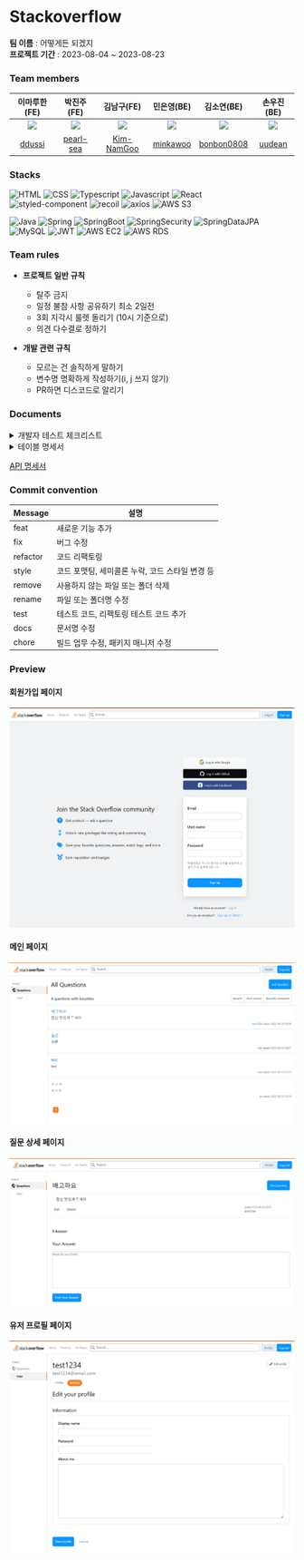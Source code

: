 # Stackoverflow

**팀 이름** : 어떻게든 되겠지  
**프로젝트 기간** : 2023-08-04 ~ 2023-08-23

### Team members

| 이마루한(FE) | 박진주(FE) | 김남구(FE) | 민은영(BE) | 김소연(BE) | 손우진(BE) |
:----: | :----: | :----: | :----: | :----: | :----: |
| <img src="https://codeit-images.s3.ap-northeast-2.amazonaws.com/images/631fe801a470e661c7810b5a/IMG_1357.jpg_k2RPEh" width="50px"> | <img src="http://drive.google.com/uc?export=view&id=1WT_EC-LQhFNLTNtNUAMJ0iORwnOcwy75" width="50px"> | <img src="https://search.pstatic.net/common/?src=http%3A%2F%2Fblogfiles.naver.net%2FMjAyMTExMzBfNzUg%2FMDAxNjM4MjM4ODQ4OTQx.HWS5ujsSRbmBnzNrao1wkQ-_V5oF1O7QJxULvAn62kEg.ZJMktGei7dgeZTaZBhDBT94wUUXG2TPgMd1TbNMXaPgg.JPEG.wngks3466%2Foutput_1970433707.jpg&type=a340" width="50px"/> |  <img src="https://i.pinimg.com/550x/5d/90/1f/5d901f30a1ee270123e19b1404165113.jpg" width="50px"> | <img src="https://encrypted-tbn0.gstatic.com/images?q=tbn:ANd9GcSJjn9jBX04zWYgCK6czH0Ah2OlfjSIyM9gDg&usqp=CAU" width="50px"> | <img src="https://user-images.githubusercontent.com/124488292/259011121-a796ff9f-3334-434e-8bff-abf4e3a69bcb.png" width="50px">  |
|[ddussi](https://github.com/ddussi) | [pearl-sea](https://github.com/pearl-sea) | [Kim-NamGoo](https://github.com/Kim-NamGoo) | [minkawoo](https://github.com/minkawoo) | [bonbon0808](https://github.com/bonbon0808) | [uudean](https://github.com/uudean) |

### Stacks

![HTML](https://img.shields.io/badge/html-E34F26?style=for-the-badge&logo=html5&logoColor=white)
![CSS](https://img.shields.io/badge/css-1572B6?style=for-the-badge&logo=css3&logoColor=white)
![Typescript](https://img.shields.io/badge/TypeScript-3178C6?style=for-the-badge&logo=typescript&logoColor=white)
![Javascript](https://img.shields.io/badge/Javascript-F7DF1E?style=for-the-badge&logo=javascript&logoColor=black)
![React](https://img.shields.io/badge/react-444444?style=for-the-badge&logo=react)  
![styled-component](https://img.shields.io/badge/Styledcomponent-DB7093?style=for-the-badge&logo=styled-components&logoColor=white)
![recoil](https://img.shields.io/badge/recoil-3578E5?style=for-the-badge&logo=recoil&logoColor=white) 
![axios](https://img.shields.io/badge/axios-8b00ff?style=for-the-badge&logo=axios&logoColor=white)
![AWS S3](https://camo.githubusercontent.com/41e508fe6d07151c0dff60f1b97b031022fd5a1b40d7c148bcbf7613a6622006/68747470733a2f2f696d672e736869656c64732e696f2f62616467652f416d617a6f6e25323053332d3631444146423f7374796c653d666f722d7468652d6261646765266c6f676f3d616d617a6f6e5333266c6f676f436f6c6f723d7768697465)

![Java](https://img.shields.io/badge/JAVA-E46F36?style=for-the-badge&logo=java&logoColor=white)
![Spring](https://img.shields.io/badge/Spring-6DB33F?style=for-the-badge&logo=Spring&logoColor=white)
![SpringBoot](https://img.shields.io/badge/SpringBoot-6DB33F?style=for-the-badge&logo=Spring&logoColor=white)
![SpringSecurity](https://img.shields.io/badge/Spring%20Security-6DB33F?style=for-the-badge&logo=springsecurity&logoColor=white)
![SpringDataJPA](https://camo.githubusercontent.com/4d6c95cabfe6a0d618dcff22c328585f9bfb282e6e9dd185fb2217892fe1d1c4/68747470733a2f2f696d672e736869656c64732e696f2f62616467652f537072696e67253230446174612532304a50412d3644423333463f7374796c653d666f722d7468652d6261646765266c6f676f3d6c6971756962617365266c6f676f436f6c6f723d7768697465)
![MySQL](https://shields.io/badge/MySQL-lightgrey?logo=mysql&style=for-the-badge&logoColor=white)
![JWT](https://img.shields.io/badge/JWT-149545?style=for-the-badge&logo=JWT&logoColor=white)
![AWS EC2](https://camo.githubusercontent.com/68b2f772975e242a6650f0c57a38782ee26d921ab75a882f6ecf63e149e3f283/68747470733a2f2f696d672e736869656c64732e696f2f62616467652f416d617a6f6e2532304543322d4646393930303f7374796c653d666f722d7468652d6261646765266c6f676f3d616d617a6f6e454332266c6f676f436f6c6f723d7768697465)
![AWS RDS](https://camo.githubusercontent.com/b9f446cd9087af30e40a1f79a4a99927480ba70ac0cb3ecbbd180a1ca27f0db8/68747470733a2f2f696d672e736869656c64732e696f2f62616467652f416d617a6f6e2532305244532d3532374646463f7374796c653d666f722d7468652d6261646765266c6f676f3d616d617a6f6e524453266c6f676f436f6c6f723d7768697465)

### Team rules
* **프로젝트 일반 규칙**
  - 탈주 금지
  - 일정 불참 사항 공유하기 최소 2일전
  - 3회 지각시 룰렛 돌리기 (10시 기준으로)
  - 의견 다수결로 정하기  

* **개발 관련 규칙**
  - 모르는 건 솔직하게 말하기
  - 변수명 명확하게 작성하기(i, j 쓰지 않기)
  - PR하면 디스코드로 알리기

### Documents
<details>
<summary>개발자 테스트 체크리스트</summary>
<div markdown="1">
패스율 : 88%

| No | 카테고리 | 요구 사항 | 설명 | 결과 | 비고 |
| --- | --- | --- | --- | --- | --- |
| 1 | 회원가입 | 회원 가입 | 회원 가입 시 사용자가 입력한 정보가 데이터베이스에 저장되며 이때 패스워드는 암호화되어야 합니다. | O |  |
| 2 | 회원가입 | 로그인 | 이메일 형식의 아이디와 패스워드를 직접 입력합니다. | O |  |
| 3 | 회원가입 | 로그아웃 | 로그인 된 사용자는 로그아웃할 수 있습니다. | O |  |
| 4 | 회원가입 | 회원 정보 표시 | 사용자 이름을 확인 할 수 있는 프로필 화면을 제공합니다. | O |  |
| 5 | 회원가입 | 회원 정보 수정 | 본인 정보 중 이메일을 제외한 나머지 정보는 수정이 가능합니다 | O |  |
| 6 | QnA | 질문 조회 | 질문 글 원문과 답변 내용을 노출합니다. | O |  |
| 7 | QnA | 질문 등록 | 로그인 한 사람만 질문을 작성할 수 있습니다.<br>질문에는 제목, 내용이 들어가고 해당 유저의 닉네임이 표시됩니다. | O |  |
| 8 | QnA | 질문 수정 | 질문 글을 작성한 사람만 수정 가능합니다. | O |  |
| 9 | QnA | 질문 삭제 | 질문 글을 작성한 사람만 삭제 가능합니다. | O |  |
| 10 | QnA | 질문 리스트 | 각 항목에 제목, 작성자, 작성 시간을 노출합니다. | O |  |
| 11 | QnA | 리스트 조회 순서 변경 | 최신순, 조회순, 최근 답변 달린 순으로 리스트 조회 순서를 변경할 수 있습니다. | X |  |
| 12 | QnA | 답변 등록 | 로그인 한 사람만 질문을 작성할 수 있습니다.<br>답변에는 내용과 해당 유저의 닉네임이 표시됩니다.| O |  |
| 13 | QnA | 답변 수정 | 답변을 작성한 사람만 수정 가능합니다. | O |  |
| 14 | QnA | 답변 삭제 | 답변을 작성한 사람만 삭제 가능합니다. | O |  |
| 15 | QnA | 답변 리스트 | 상세 페이지 질문 영역 바로 아래에서 모든 답변을 리스트 형태로 확인 할 수 있습니다. | O |  |
| 16 | QnA | 답변 채택 | 질문 게시자는 답변 중 마음에 드는 답변을 1개 채택할 수 있으며 채택된 답변은 하이라이트로 표시하여 일반 답변과 구분합니다. | X |  |
| 17 | QnA | paginaiton | 질문리스트에 paginaiton 적용합니다. | O |  |
</div>
</details>

<details>
<summary>테이블 명세서</summary>
<div markdown="2">

| 데이터 베이스 명 | stackoverflow | 테이블 명 | Member |
| --- | --- | --- | --- |
| 요구사항 ID | USER_01, USER_02,
USER_03, USER_04,
USER_05 | 테이블 설명 | 회원 가입을 통한 로그인 대상 관리 및 회원 정보 조회, 수정 |

| 컬럼 ID | 타입 및 길이 | Not null | PK | FK | 엔티티 매핑 |
| --- | --- | --- | --- | --- | --- |
| member_id | BIGINT | Y | Y |  |  |
| password | VARCHAR(10) | Y |  |  |  |
| name | VARCHAR | Y |  |  |  |
| email | VARCHAR | Y |  |  |  |
| role | VARCHAR | Y |  |  |  |
| createdAt | TIMESTAMP | Y |  |  |  |
| modifiedAt | TIMESTAMP | Y |  |  |  |

| 데이터 베이스 명 | stackoverflow | 테이블 명 | Question |
| --- | --- | --- | --- |
| 요구사항 ID | QUESTION_01, QUESTION_02,
QUESTION_03, QUESTION_04,
QUESTION_05,
QUESTION_06 | 테이블 설명 | 질문 CRUD, 리스트 조회  |

| 컬럼 ID | 타입 및 길이 | Not null | PK | FK | 엔티티 매핑 |
| --- | --- | --- | --- | --- | --- |
| question_id | BIGINT | Y | Y |  |  |
| title | VARCHAR | Y |  |  |  |
| content | TEXT | Y |  |  |  |
| createdAt | TIMESTAMP | Y |  |  |  |
| modifiedAt | TIMESTAMP | Y |  |  |  |
| member_id | BIGINT | Y |  | Y | OneToMany |

| 데이터 베이스 명 | stackoverflow | 테이블 명 | Answer |
| --- | --- | --- | --- |
| 요구사항 ID | ANSWER_01, ANSWER_02,
ANSWER_03, ANSWER_04,
ANSWER_05, | 테이블 설명 | 답변 CRUD, 베스트 답변 채택  |

| 컬럼 ID | 타입 및 길이 | Not null | PK | FK | 엔티티 매핑 |
| --- | --- | --- | --- | --- | --- |
| answer_id | BIGINT | Y | Y |  |  |
| content | VARCHAR | Y |  |  |  |
| createdAt | TIMESTAMP | Y |  |  |  |
| modifiedAt | TIMESTAMP | Y |  |  |  |
| member_id | BIGINT | Y |  | Y | OneToMany |
| question_id | BIGINT | Y |  | Y | OneToMany |
</div>
</details>

[API 명세서](https://documenter.getpostman.com/view/27566939/2s9Y5R1ksN)


### Commit convention

| Message  | 설명                                            |
| -------- | ----------------------------------------------- |
| feat     | 새로운 기능 추가                                |
| fix      | 버그 수정                                       |
| refactor | 코드 리팩토링                                   |
| style    | 코드 포맷팅, 세미콜론 누락, 코드 스타일 변경 등 |
| remove   | 사용하지 않는 파일 또는 폴더 삭제               |
| rename   | 파일 또는 폴더명 수정                           |
| test     | 테스트 코드, 리펙토링 테스트 코드 추가          |
| docs     | 문서명 수정                                     |
| chore    | 빌드 업무 수정, 패키지 매니저 수정              |

### Preview
#### 회원가입 페이지  
![signup](./demo_img/4.png)

#### 메인 페이지  
![question_list](./demo_img/1.png)

#### 질문 상세 페이지
![question_detail](./demo_img/3.png)

#### 유저 프로필 페이지  
![user_profile](./demo_img/2.png)
